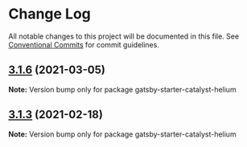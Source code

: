 # Change Log

All notable changes to this project will be documented in this file.
See [Conventional Commits](https://conventionalcommits.org) for commit guidelines.

## [3.1.6](https://github.com/ehowey/gatsby-starter-catalyst-blog/compare/gatsby-starter-catalyst-helium@3.1.5...gatsby-starter-catalyst-helium@3.1.6) (2021-03-05)

**Note:** Version bump only for package gatsby-starter-catalyst-helium





## [3.1.3](https://github.com/ehowey/gatsby-starter-catalyst-blog/compare/gatsby-starter-catalyst-helium@3.1.2...gatsby-starter-catalyst-helium@3.1.3) (2021-02-18)

**Note:** Version bump only for package gatsby-starter-catalyst-helium
